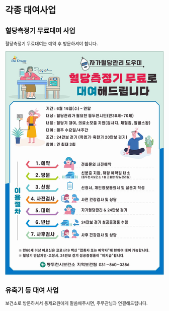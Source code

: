 # 각종 대여사업

## 혈당측정기 무료대여 사업

혈당측정기 무료대여는 예약 후 방문하셔야 합니다.

![혈당측정기-포스터](./blood-sugar-poster.jpg)

## 유축기 등 대여 사업

보건소로 방문하셔서 통제요원에게 말씀해주시면, 주무관님과 연결해드립니다.
